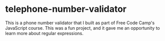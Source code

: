 # telephone-number-validator
This is a phone number validator that I built as part of Free Code Camp's JavaScript course.  This was a fun project, and it gave me an opportunity to learn more about regular expressions.
